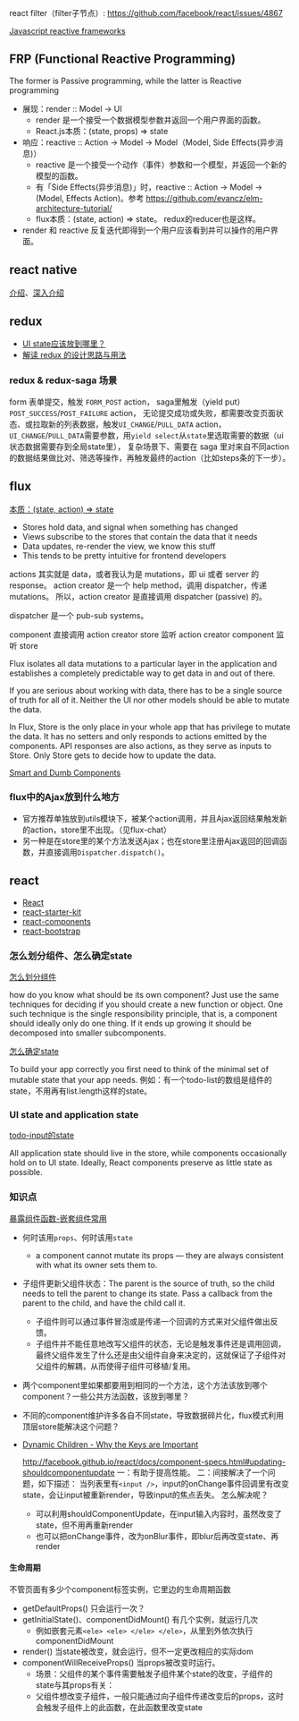 

react filter（filter子节点）: https://github.com/facebook/react/issues/4867

[Javascript reactive frameworks](http://rrees.me/2015/06/04/overview-of-javascript-reactive-frameworks/)

## FRP (Functional Reactive Programming)
The former is Passive programming, while the latter is Reactive programming

- 展现：render :: Model -> UI
    - render 是一个接受一个数据模型参数并返回一个用户界面的函数。
    - React.js本质：(state, props) => state
- 响应：reactive :: Action -> Model -> Model（Model, Side Effects(异步消息)）
    - reactive 是一个接受一个动作（事件）参数和一个模型，并返回一个新的模型的函数。
    - 有「Side Effects(异步消息)」时，reactive :: Action -> Model -> (Model, Effects Action)。参考 https://github.com/evancz/elm-architecture-tutorial/
    - flux本质：(state, action) => state。 redux的reducer也是这样。
- render 和 reactive 反复迭代即得到一个用户应该看到并可以操作的用户界面。


## react native
[介绍](https://www.youtube.com/watch?v=KVZ-P-ZI6W4)、[深入介绍](https://www.youtube.com/watch?v=7rDsRXj9-cU)

## redux
- [UI state应该放到哪里？](https://github.com/rackt/redux/issues/595)
- [解读 redux 的设计思路与用法](http://div.io/topic/1309)

### redux & redux-saga 场景
form 表单提交，触发 `FORM_POST` action，
saga里触发（yield put）`POST_SUCCESS`/`POST_FAILURE` action，
无论提交成功或失败，都需要改变页面状态、或拉取新的列表数据，触发`UI_CHANGE`/`PULL_DATA` action，
`UI_CHANGE`/`PULL_DATA`需要参数，用`yield select`从`state`里选取需要的数据（ui状态数据需要存到全局state里），
复杂场景下、需要在 saga 里对来自不同action的数据结果做比对、筛选等操作，再触发最终的action（比如steps条的下一步）。


## flux
[本质：(state, action) => state](https://speakerdeck.com/jmorrell/jsconf-uy-flux-those-who-forget-the-past-dot-dot-dot)

- Stores hold data, and signal when something has changed
- Views subscribe to the stores that contain the data that it needs
- Data updates, re-render the view, we know this stuff
- This tends to be pretty intuitive for frontend developers

actions 其实就是 data，或者我认为是 mutations，即 ui 或者 server 的 response。
action creator 是一个 help method，调用 dispatcher，传递 mutations。
所以，action creator 是直接调用 dispatcher (passive) 的。

dispatcher 是一个 pub-sub systems。

component 直接调用 action creator
store 监听 action creator
component 监听 store

Flux isolates all data mutations to a particular layer in the application and establishes a completely predictable way to get data in and out of there.

If you are serious about working with data, there has to be a single source of truth for all of it. Neither the UI nor other models should be able to mutate the data.

In Flux, Store is the only place in your whole app that has privilege to mutate the data. It has no setters and only responds to actions emitted by the components. API responses are also actions, as they serve as inputs to Store. Only Store gets to decide how to update the data.

[Smart and Dumb Components](https://medium.com/@dan_abramov/smart-and-dumb-components-7ca2f9a7c7d0)

### flux中的Ajax放到什么地方
- 官方推荐单独放到utils模块下，被某个action调用，并且Ajax返回结果触发新的action，store里不出现。（见flux-chat）
- 另一种是在store里的某个方法发送Ajax；也在store里注册Ajax返回的回调函数，并直接调用`Dispatcher.dispatch()`。


## react
- [React](http://facebook.github.io/react/index.html)
- [react-starter-kit](https://github.com/kriasoft/react-starter-kit)
- [react-components](http://react-components.com/)
- [react-bootstrap](http://react-bootstrap.github.io/components.html)

### 怎么划分组件、怎么确定state
[怎么划分组件](http://facebook.github.io/react/docs/thinking-in-react.html#step-1-break-the-ui-into-a-component-hierarchy)

how do you know what should be its own component? Just use the same techniques for deciding if you should create a new function or object. One such technique is the single responsibility principle, that is, a component should ideally only do one thing. If it ends up growing it should be decomposed into smaller subcomponents.

[怎么确定state](http://facebook.github.io/react/docs/thinking-in-react.html#step-3-identify-the-minimal-but-complete-representation-of-ui-state)

To build your app correctly you first need to think of the minimal set of mutable state that your app needs.
例如：有一个todo-list的数组是组件的state，不用再有list.length这样的state。

### UI state and application state
[todo-input的state](http://facebook.github.io/flux/docs/todo-list.html#content)

All application state should live in the store, while components occasionally hold on to UI state. Ideally, React components preserve as little state as possible.

### 知识点

[暴露组件函数-嵌套组件常用](http://facebook.github.io/react/tips/expose-component-functions.html)

- 何时该用`props`、何时该用`state`
    - a component cannot mutate its props — they are always consistent with what its owner sets them to.
- 子组件更新父组件状态：The parent is the source of truth, so the child needs to tell the parent to change its state. Pass a callback from the parent to the child, and have the child call it.
    - 子组件则可以通过事件冒泡或是传递一个回调的方式来对父组件做出反馈。
    - 子组件并不能任意地改写父组件的状态，无论是触发事件还是调用回调，最终父组件发生了什么还是由父组件自身来决定的，这就保证了子组件对父组件的解耦，从而使得子组件可移植/复用。
- 两个component里如果都要用到相同的一个方法，这个方法该放到哪个component？一些公共方法函数，该放到哪里？
- 不同的component维护许多各自不同state，导致数据碎片化，flux模式利用顶层store能解决这个问题？

- [Dynamic Children - Why the Keys are Important](http://blog.arkency.com/2014/10/react-dot-js-and-dynamic-children-why-the-keys-are-important/)

    http://facebook.github.io/react/docs/component-specs.html#updating-shouldcomponentupdate
    一：有助于提高性能。
    二：间接解决了一个问题，如下描述：
    当列表里有`<input />`，input的onChange事件回调里有改变state，会让input被重新render，导致input的焦点丢失。
    怎么解决呢？
     - 可以利用shouldComponentUpdate，在input输入内容时，虽然改变了state，但不用再重新render
     - 也可以把onChange事件，改为onBlur事件，即blur后再改变state、再render


#### 生命周期
不管页面有多少个component标签实例，它里边的生命周期函数

- getDefaultProps() 只会运行一次？
- getInitialState()、componentDidMount() 有几个实例，就运行几次
    - 例如嵌套元素`<ele> <ele> </ele> </ele>`，从里到外依次执行componentDidMount
- render() 当state被改变，就会运行，但不一定更改相应的实际dom
- componentWillReceiveProps() 当props被改变时运行。
    - 场景：父组件的某个事件需要触发子组件某个state的改变，子组件的state与其props有关：
    - 父组件想改变子组件，一般只能通过向子组件传递改变后的props，这时会触发子组件上的此函数，在此函数里改变state
